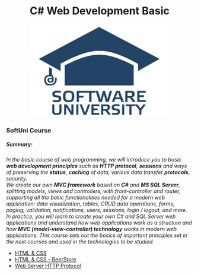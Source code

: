 <h1 align="center">C# Web Development Basic</h1>
<p align="center"><img src="softuniLogo.PNG" alt="SoftUni Logo" width="370" height="250"></p>

<h3>SoftUni Course</h3>

<h5><i>Summary:</i></h5>
<p><i>
In the basic course of web programming, we will introduce you to basic <strong>web development principles</strong> such as <strong>HTTP protocol</strong>, <strong>sessions</strong> and ways of preserving the <strong>status</strong>, <strong>caching</strong> of data, various data transfer <strong>protocols</strong>, security.<br/>
We create our own <strong>MVC framework</strong> based on <strong>C#</strong> and <strong>MS SQL Server</strong>, splitting models, views and controllers, with front-controller and router, supporting all the basic functionalities needed for a modern web application: data visualization, tables, CRUD data operations, forms, paging, validation, notifications, users, sessions, login / logout, and more. In practice, you will learn to create your own C# and SQL Server web applications and understand how web applications work as a structure and how <strong>MVC (model-view-controller) technology</strong> works in modern web applications. This course sets out the basics of important principles set in the next courses and used in the technologies to be studied.
</i></p>

<ul>
	<li><a href="https://github.com/Gandjurov/CSharp-Web-Development/tree/master/01.HTML%26CSS">HTML &amp; CSS</a></li>
	<li><a href="https://github.com/Gandjurov/CSharp-Web-Development/tree/master/01.HTML%26CSS%20-%20BeerStore">HTML &amp; CSS - BeerStore</a></li>
	<li><a href="https://github.com/Gandjurov/CSharp-Web-Development">Web Server HTTP Protocol</a></li>
</ul>
